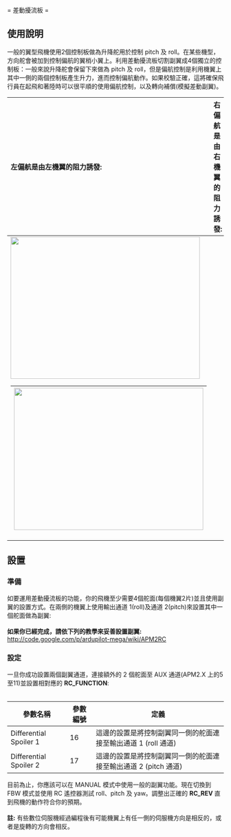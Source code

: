 ﻿= 差動擾流板 =

## 使用說明 ##

一般的翼型飛機使用2個控制板做為升降舵用於控制 pitch 及 roll。在某些機型，方向舵會被加到控制偏航的翼梢小翼上。利用差動擾流板切割副翼成4個獨立的控制板：一般來說升降舵會保留下來做為 pitch 及 roll，但是偏航控制是利用機翼上其中一側的兩個控制板產生升力，進而控制偏航動作。如果校驗正確，這將確保飛行員在起飛和著陸時可以很平順的使用偏航控制，以及轉向補償(模擬差動副翼)。

| **左偏航是由左機翼的阻力誘發:** | **右偏航是由右機翼的阻力誘發:**|
|:-------------------|:------------------|
| <img src='http://wiki.ardupilot-mega.googlecode.com/git/images/4surfLeftYaw.jpg' width='440px' height='330px'> <table><thead><th> <img src='http://wiki.ardupilot-mega.googlecode.com/git/images/4surfRightYaw.jpg' width='440px' height='330px'></th></thead><tbody></tbody></table>

<h2>設置</h2>

<h3>準備</h3>

如要運用差動擾流板的功能，你的飛機至少需要4個舵面(每個機翼2片)並且使用副翼的設置方式。在兩側的機翼上使用輸出通道 1(roll)及通道 2(pitch)來設置其中一個舵面做為副翼:<br>
<br>
<b>如果你已經完成，請依下列的教學來妥善設置副翼:</b>
<a href='http://code.google.com/p/ardupilot-mega/wiki/APM2RC'>http://code.google.com/p/ardupilot-mega/wiki/APM2RC</a>

<h3>設定</h3>

一旦你成功設置兩個副翼通道，連接額外的 2 個舵面至 AUX 通道(APM2.X 上的5至11)並設置相對應的 <b>RC_FUNCTION</b>:<br>
<br>
<table><thead><th> <b>參數名稱</b> </th><th> <b>參數編號</b> </th><th> <b>定義</b> </th></thead><tbody>
<tr><td> Differential Spoiler 1 </td><td> 16          </td><td> 這邊的設置是將控制副翼同一側的舵面連接至輸出通道 1 (roll 通道) </td></tr>
<tr><td> Differential Spoiler 2 </td><td>17           </td><td> 這邊的設置是將控制副翼同一側的舵面連接至輸出通道 2 (pitch 通道) </td></tr></tbody></table>

目前為止，你應該可以在 MANUAL 模式中使用一般的副翼功能。現在切換到 FBW 模式並使用 RC 遙控器測試 roll、pitch 及 yaw。調整出正確的 <b>RC_REV</b> 直到飛機的動作符合你的預期。<br>
<br>
<b>註:</b> 有些數位伺服機經過編程後有可能機翼上有任一側的伺服機方向是相反的，或者是旋轉的方向會相反。